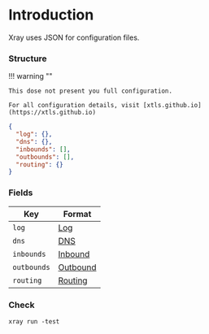 # Introduction

Xray uses JSON for configuration files.

### Structure
!!! warning ""

    This dose not present you full configuration.
    
    For all configuration details, visit [xtls.github.io](https://xtls.github.io)


```json
{
  "log": {},
  "dns": {},
  "inbounds": [],
  "outbounds": [],
  "routing": {}
}
```

### Fields

| Key            | Format                          |
| -------------- | ------------------------------- |
| `log`          | [Log](./log/)                   |
| `dns`          | [DNS](./dns/)                   |
| `inbounds`     | [Inbound](./inbound/)           |
| `outbounds`    | [Outbound](./outbound/)         |
| `routing`      | [Routing](./routing/)           |

### Check

```shell
xray run -test
```